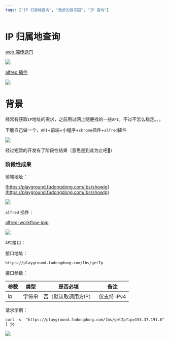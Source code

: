 ```yaml
---
tags: ["IP 归属地查询", "敖武的游乐园", "IP 查询"]
---
```

# IP 归属地查询

[web 端传送门](https://playground.fudongdong.com/lbs/showIp)

![](https://fudongdong-statics.oss-cn-beijing.aliyuncs.com/images/20220409/b0ee56ce038a47889d283820bdda759f.png?x-oss-process=image/resize,w_800/quality,q_80)

[alfred 插件](https://github.com/yihuaxiang/alfred-workflow-ipip)

![](https://fudongdong-statics.oss-cn-beijing.aliyuncs.com/images/20220410/45708155a39e45b989d0f2194e03a2d8.png?x-oss-process=image/resize,w_800/quality,q_80)

# 背景


经常有获取`IP`地址的需求，之前用过网上随便找的一些`API`，不过不怎么稳定。。。

干脆自己做一个，`API`+前端+小程序+`chrome`插件+`alfred`插件

![](https://fudongdong-statics.oss-cn-beijing.aliyuncs.com/images/20220409/c42d3008d9ac405aad02c456cc2a7a88.png?x-oss-process=image/resize,w_800/quality,q_80)

经过短暂的开发有了阶段性结果（意思是到此为止吧🤣)

### 阶段性成果

前端地址：

[https://playground.fudongdong.com/lbs/showIp](https://playground.fudongdong.com/lbs/showIp)

![](https://fudongdong-statics.oss-cn-beijing.aliyuncs.com/images/20220409/038dadb133ee4a1285876a634ee48b40.png?x-oss-process=image/resize,w_800/quality,q_80)

`alfred` 插件：

[alfred-workflow-ipip](https://github.com/yihuaxiang/alfred-workflow-ipip)

![](https://fudongdong-statics.oss-cn-beijing.aliyuncs.com/images/20220410/d68b782087bd45909d9e814bb8393272.png?x-oss-process=image/resize,w_800/quality,q_80)

`API`接口：

接口地址：
```
https://playground.fudongdong.com/lbs/getIp
```

接口参数：

| 参数  | 类型  | 是否必填        | 备注       |
|-----|-----|-------------|----------|
| ip  | 字符串 | 否（默认取调用方IP） | 仅支持 IPv4 |

请求示例：

```shell
curl -s  "https://playground.fudongdong.com/lbs/getIp?ip=153.37.191.6"  | jq
```

![](https://fudongdong-statics.oss-cn-beijing.aliyuncs.com/images/20220409/9c59a855d7a542388c94ccb4c7d035f0.png?x-oss-process=image/resize,w_800/quality,q_80)
